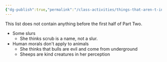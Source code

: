 ```yaml
---
{"dg-publish":true,"permalink":"/class-activities/things-that-aren-t-in-klara-s-database/"}
---
```


This list does not contain anything before the first half of Part Two.

- Some slurs
    -  She thinks scrub is a name, not a slur.
- Human morals don't apply to animals
    - She thinks that bulls are evil and come from underground
    - Sheeps are kind creatures in her perception